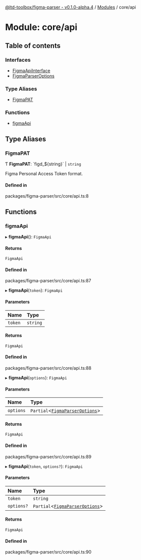 [@ltd-toolbox/figma-parser - v0.1.0-alpha.4](../README.md) / [Modules](../modules.md) / core/api

# Module: core/api

## Table of contents

### Interfaces

- [FigmaApiInterface](../interfaces/core_api.FigmaApiInterface.md)
- [FigmaParserOptions](../interfaces/core_api.FigmaParserOptions.md)

### Type Aliases

- [FigmaPAT](core_api.md#figmapat)

### Functions

- [figmaApi](core_api.md#figmaapi)

## Type Aliases

### FigmaPAT

Ƭ **FigmaPAT**: \`figd\_$\{string}\` \| `string`

Figma Personal Access Token format.

#### Defined in

packages/figma-parser/src/core/api.ts:8

## Functions

### figmaApi

▸ **figmaApi**(): `FigmaApi`

#### Returns

`FigmaApi`

#### Defined in

packages/figma-parser/src/core/api.ts:87

▸ **figmaApi**(`token`): `FigmaApi`

#### Parameters

| Name | Type |
| :------ | :------ |
| `token` | `string` |

#### Returns

`FigmaApi`

#### Defined in

packages/figma-parser/src/core/api.ts:88

▸ **figmaApi**(`options`): `FigmaApi`

#### Parameters

| Name | Type |
| :------ | :------ |
| `options` | `Partial`\<[`FigmaParserOptions`](../interfaces/core_api.FigmaParserOptions.md)\> |

#### Returns

`FigmaApi`

#### Defined in

packages/figma-parser/src/core/api.ts:89

▸ **figmaApi**(`token`, `options?`): `FigmaApi`

#### Parameters

| Name | Type |
| :------ | :------ |
| `token` | `string` |
| `options?` | `Partial`\<[`FigmaParserOptions`](../interfaces/core_api.FigmaParserOptions.md)\> |

#### Returns

`FigmaApi`

#### Defined in

packages/figma-parser/src/core/api.ts:90
